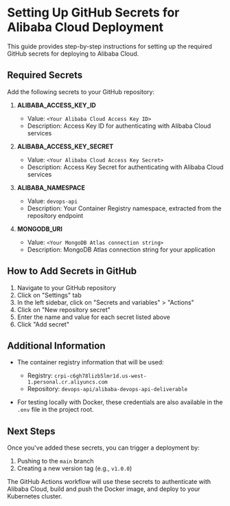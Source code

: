 # Setting Up GitHub Secrets for Alibaba Cloud Deployment

This guide provides step-by-step instructions for setting up the required GitHub secrets for deploying to Alibaba Cloud.

## Required Secrets

Add the following secrets to your GitHub repository:

1. **ALIBABA_ACCESS_KEY_ID**
   - Value: `<Your Alibaba Cloud Access Key ID>`
   - Description: Access Key ID for authenticating with Alibaba Cloud services

2. **ALIBABA_ACCESS_KEY_SECRET**
   - Value: `<Your Alibaba Cloud Access Key Secret>`
   - Description: Access Key Secret for authenticating with Alibaba Cloud services

3. **ALIBABA_NAMESPACE**
   - Value: `devops-api`
   - Description: Your Container Registry namespace, extracted from the repository endpoint

4. **MONGODB_URI**
   - Value: `<Your MongoDB Atlas connection string>`
   - Description: MongoDB Atlas connection string for your application

## How to Add Secrets in GitHub

1. Navigate to your GitHub repository
2. Click on "Settings" tab
3. In the left sidebar, click on "Secrets and variables" > "Actions"
4. Click on "New repository secret"
5. Enter the name and value for each secret listed above
6. Click "Add secret"

## Additional Information

- The container registry information that will be used:
  - Registry: `crpi-c6gh78lizb5lmr1d.us-west-1.personal.cr.aliyuncs.com`
  - Repository: `devops-api/alibaba-devops-api-deliverable`

- For testing locally with Docker, these credentials are also available in the `.env` file in the project root.

## Next Steps

Once you've added these secrets, you can trigger a deployment by:

1. Pushing to the `main` branch
2. Creating a new version tag (e.g., `v1.0.0`)

The GitHub Actions workflow will use these secrets to authenticate with Alibaba Cloud, build and push the Docker image, and deploy to your Kubernetes cluster. 